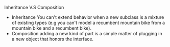 Inheritance V.S Composition
- Inheritance
You can't extend behavior when a new subclass is a mixture of existing types (e.g you can't model a recumbent mountain bike from a mountain bike and a recumbent bike).
- Composition
adding a new kind of part is a simple matter of plugging in a new object that honors the interface.

